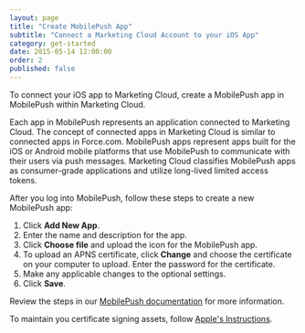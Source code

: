 ```yaml
---
layout: page
title: "Create MobilePush App"
subtitle: "Connect a Marketing Cloud Account to your iOS App"
category: get-started
date: 2015-05-14 12:00:00
order: 2
published: false
---
```

To connect your iOS app to Marketing Cloud, create a MobilePush app in MobilePush within Marketing Cloud.

Each app in MobilePush represents an application connected to Marketing Cloud. The concept of connected apps in Marketing Cloud is similar to connected apps in Force.com. MobilePush apps represent apps built for the iOS or Android mobile platforms that use MobilePush to communicate with their users via push messages. Marketing Cloud classifies MobilePush apps as consumer-grade applications and utilize long-lived limited access tokens.

After you log into MobilePush, follow these steps to create a new MobilePush app:

1. Click **Add New App**.
1. Enter the name and description for the app.
1. Click **Choose file** and upload the icon for the MobilePush app.
1. To upload an APNS certificate, click **Change** and choose the certificate on your computer to upload. Enter the password for the certificate.
1. Make any applicable changes to the optional settings.
1. Click **Save**.

Review the steps in our [MobilePush documentation](https://help.marketingcloud.com/en/documentation/mobilepush/administering_your_mobilepush_account/add_provisioning_info_to_your_app_center_app/) for more information.

To maintain you certificate signing assets, follow [Apple's Instructions](https://help.apple.com/xcode/mac/current/#/dev154b28f09).